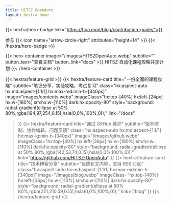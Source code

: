 ```yaml
---
title: HITSZ OpenAuto
layout: hextra-home
---
```


{{< hextra/hero-badge link="https://hoa.moe/blog/contribution-guide/">}}
  <div class="hx:w-2 hx:h-2 hx:rounded-full hx:bg-primary-400"></div>
  <span>参与</span>
  {{< icon name="arrow-circle-right" attributes="height=14" >}}
{{< /hextra/hero-badge >}}

{{< hero-container image="/images/HITSZOpenAuto.webp" subtitle="" button_text="查看文档" button_link="docs" >}}
  HITSZ 自动化课程攻略共享计划
{{< /hero-container >}}

<div class="hx:mt-6"></div>

{{< hextra/feature-grid >}}
  {{< hextra/feature-card
    title="一份全面的课程攻略"
    subtitle="笔记分享、实验攻略、考试复习"
    class="hx:aspect-auto hx:md:aspect-[1.1/1] hx:max-md:min-h-[340px]"
    image="images/contents.webp"
    imageClass="hx:top-[40%] hx:left-[24px] hx:w-[180%] sm:hx:w-[110%] dark:hx:opacity-80"
    style="background: radial-gradient(ellipse at 50% 80%,rgba(194,97,254,0.15),hsla(0,0%,100%,0));"
    link="/docs"
  >}}
  {{< hextra/feature-card
    title="通过 GitHub 维护"
    subtitle="版本控制、协作编辑、问题反馈"
    class="hx:aspect-auto hx:md:aspect-[1.1/1] hx:max-lg:min-h-[340px]"
    image="/images/github.webp"
    imageClass="hx:top-[40%] hx:left-[36px] hx:w-[180%] sm:hx:w-[110%] dark:hx:opacity-80"
    style="background: radial-gradient(ellipse at 50% 80%,rgba(142,53,74,0.15),hsla(0,0%,100%,0));"
    link="https://github.com/HITSZ-OpenAuto"
  >}}
  {{< hextra/feature-card
    title="技术博客分享"
    subtitle="优质长文内容，支持 RSS 订阅"
    class="hx:aspect-auto hx:md:aspect-[1.1/1] hx:max-md:min-h-[340px]"
    image="/images/blog.webp"
    imageClass="hx:top-[40%] hx:left-[36px] hx:w-[110%] sm:hx:w-[110%] dark:hx:opacity-80"
    style="background: radial-gradient(ellipse at 50% 80%,rgba(221,210,59,0.15),hsla(0,0%,100%,0));"
    link="/blog"
  >}}
{{< /hextra/feature-grid >}}
